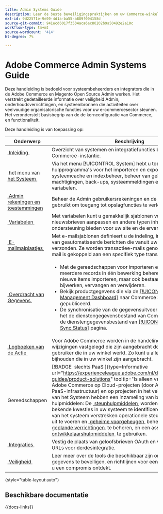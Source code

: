```yaml
---
title: Admin Systems Guide
description: Leer de beste beveiligingspraktijken om uw Commerce-winkel te beschermen en machtigingen te beheren. Ook leert u hoe u gegevens importeert en exporteert, integraties en extensies beheert en routinematig onderhoud uitvoert.
exl-id: 9d22571e-9e09-4d1a-ba55-a889f094158d
source-git-commit: 941ecd6017f3534aca6ac80202b9a50492e2a10c
workflow-type: tm+mt
source-wordcount: '414'
ht-degree: 7%

---
```


# Adobe Commerce Admin Systems Guide

Deze handleiding is bedoeld voor systeembeheerders en integrators die in de Adobe Commerce en Magento Open Source Admin werken. Het verstrekt gedetailleerde informatie over veiligheid Admin, onderhoudsverrichtingen, en systeembronnen die activiteiten over veelvoudige organisatorische functies voor uw e-commercesector steunen. Het veronderstelt basisbegrip van de de kernconfiguratie van Commerce, en functionaliteit.

Deze handleiding is van toepassing op:

| Onderwerp | Beschrijving |
| ------- | ----------- |
| [&#x200B; Inleiding &#x200B;](introduction.md) | Overzicht van systemen en integratiefuncties binnen een Commerce-instantie. |
| [&#x200B; het menu van het Systeem &#x200B;](system-menu.md) | Via het menu [!UICONTROL System] hebt u toegang tot hulpprogramma&#39;s voor het importeren en exporteren van gegevens, systeemcache en indexbeheer, beheer van gebruikersaccounts en machtigingen, back-ups, systeemmeldingen en aangepaste variabelen. |
| [&#x200B; Admin rekeningen en toestemmingen &#x200B;](permissions.md) | Beheer de Admin gebruikersrekeningen en de rollen die worden gebruikt om toegang tot opslagfuncties te verlenen. |
| [&#x200B; Variabelen &#x200B;](variables-predefined.md) | Met variabelen kunt u gemakkelijk sjablonen voor e-mail en nieuwsbrieven aanpassen en andere typen inhoud die ondersteuning bieden voor uw site en de ervaring van de klant. |
| [&#x200B; E-mailmalplaatjes &#x200B;](email-templates.md) | Met e-mailsjablonen definieert u de indeling, inhoud en opmaak van geautomatiseerde berichten die vanuit uw winkel worden verzonden. Ze worden transactiee-mails genoemd omdat elke e-mail is gekoppeld aan een specifiek type transactie of gebeurtenis. |
| [&#x200B; Overdracht van Gegevens &#x200B;](data-transfer.md) | <ul><li>Met de gereedschappen voor importeren en exporteren kunt u meerdere records in één bewerking beheren. U kunt niet alleen nieuwe items importeren, maar ook bestaande productsets bijwerken, vervangen en verwijderen.</li><li>Bekijk productgegevens die via de [[!UICONTROL Data Management Dashboard]](data-dashboard.md) naar Commerce SaaS-services zijn gepubliceerd.</li><li>De synchronisatie van de gegevensuitvoer van de monitor aan het de dienstengegevensbestand van Commerce SaaS van de de dienstengegevensbestand van [[!UICONTROL Data Feed Sync Status]](data-feed-sync-status.md) pagina.</li></ul> |
| [&#x200B; Logboeken van de Actie &#x200B;](action-log.md) | Voor Adobe Commerce worden in de handelingenlogboeken alle wijzigingen vastgelegd die zijn aangebracht door een Admin-gebruiker die in uw winkel werkt. Zo kunt u alle wijzigingen bijhouden die in uw winkel zijn aangebracht. |
| Gereedschappen | [!BADGE &#x200B; slechts PaaS &#x200B;]{type=Informative url="https://experienceleague.adobe.com/nl/docs/commerce/user-guides/product-solutions" tooltip="Is alleen van toepassing op Adobe Commerce op Cloud-projecten (door Adobe beheerde PaaS-infrastructuur) en op projecten in het veld."} de beheerders van het Systeem hebben een inzameling van beschikbare hulpmiddelen: De [&#x200B; steunhulpmiddelen &#x200B;](support.md) worden ontworpen om bekende kwesties in uw systeem te identificeren. De hulpmiddelen van het systeem verstrekken operationele steun om routine [&#x200B; index &#x200B;](index-management.md) uit te voeren en [&#x200B; geheime voorgeheugen &#x200B;](cache-management.md) beheer, [&#x200B; file het systeem &#x200B;](backups.md), [&#x200B; geplande verrichtingen &#x200B;](data-scheduled-import-export.md) te beheren, en een assorment van [&#x200B; ontwikkelaarshulpmiddelen &#x200B;](developer-tools.md) te gebruiken. |
| [&#x200B; Integraties &#x200B;](integrations.md) | Vestig de plaats van geloofsbrieven OAuth en verstrek omleidings URLs voor derdesintegratie. |
| [&#x200B; Veiligheid &#x200B;](security.md) | Leer meer over de tools die beschikbaar zijn om uw winkel en gegevens te beveiligen, en richtlijnen voor een beveiligingsplan als u een compromis ontdekt. |

{style="table-layout:auto"}

## Beschikbare documentatie

{{docs-links}}
